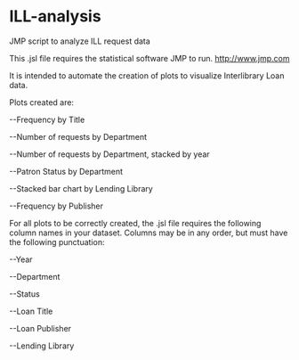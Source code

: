 # ILL-analysis
JMP script to analyze ILL request data

This .jsl file requires the statistical software JMP to run.  http://www.jmp.com

It is intended to automate the creation of plots to visualize Interlibrary Loan data.

Plots created are:

--Frequency by Title

--Number of requests by Department

--Number of requests by Department, stacked by year

--Patron Status by Department

--Stacked bar chart by Lending Library

--Frequency by Publisher


For all plots to be correctly created, the .jsl file requires the following column names in your dataset.
Columns may be in any order, but must have the following punctuation:

--Year

--Department

--Status

--Loan Title

--Loan Publisher

--Lending Library
